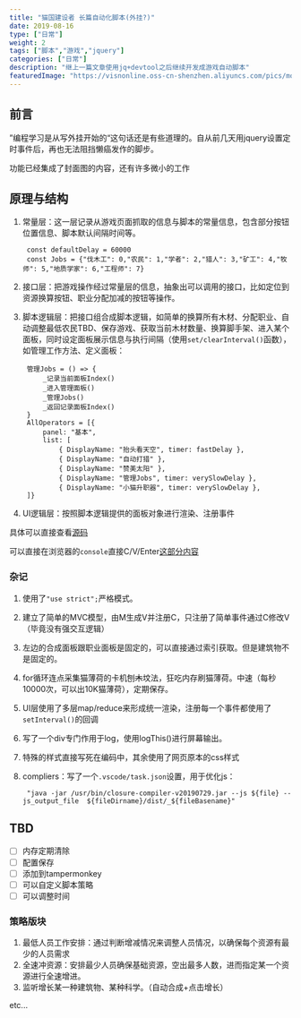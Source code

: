 ```yaml
---
title: "猫国建设者 长篇自动化脚本(外挂?)"
date: 2019-08-16
type: ["日常"]
weight: 2
tags: ["脚本","游戏","jquery"]
categories: ["日常"]
description: "继上一篇文章使用jq+devtool之后继续开发成游戏自动脚本"
featuredImage: "https://visnonline.oss-cn-shenzhen.aliyuncs.com/pics/moe/icon2.png"
---
```

<link rel="stylesheet" type="text/css" href="/css/tag.css"> 

## 前言

”编程学习是从写外挂开始的“这句话还是有些道理的。自从前几天用jquery设置定时事件后，再也无法阻挡懒癌发作的脚步。

功能已经集成了封面图的内容，还有许多微小的工作

## 原理与结构

1. 常量层：这一层记录从游戏页面抓取的信息与脚本的常量信息，包含部分按钮位置信息、脚本默认间隔时间等。

        const defaultDelay = 60000
        const Jobs = {"伐木工": 0,"农民": 1,"学者": 2,"猎人": 3,"矿工": 4,"牧师": 5,"地质学家": 6,"工程师": 7}

2. 接口层：把游戏操作经过常量层的信息，抽象出可以调用的接口，比如定位到资源换算按钮、职业分配加减的按钮等操作。
2. 脚本逻辑层：把接口组合成脚本逻辑，如简单的换算所有木材、分配职业、自动调整最低农民<tag>TBD</tag>、保存游戏、获取当前木材数量、换算脚手架、进入某个面板，同时设定面板展示信息与执行间隔（使用``set/clearInterval()``函数），如管理工作方法、定义面板：

        管理Jobs = () => {
            _记录当前面板Index()
            _进入管理面板()
            _管理Jobs()
            _返回记录面板Index()
        }
        AllOperators = [{
            panel: "基本",
            list: [
                { DisplayName: "抬头看天空", timer: fastDelay },
                { DisplayName: "自动打猎" },
                { DisplayName: "赞美太阳" },
                { DisplayName: "管理Jobs", timer: verySlowDelay },
                { DisplayName: "小猫升职器", timer: verySlowDelay },
        ]}

3. UI逻辑层：按照脚本逻辑提供的面板对象进行渲染、注册事件

具体可以直接查看[源码](https://github.com/visnz/Allend-practice/blob/master/js/moejq.js)

可以直接在浏览器的``console``直接C/V/Enter[这部分内容](https://github.com/visnz/Allend-practice/blob/master/js/dist/_moejq.js)

### 杂记

1. 使用了``"use strict";``严格模式。
2. 建立了简单的MVC模型，由M生成V并注册C，只注册了简单事件通过C修改V（毕竟没有强交互逻辑）
3. 左边的合成面板跟职业面板是固定的，可以直接通过索引获取。但是建筑物不是固定的。
4. for循环连点采集猫薄荷的<tag>卡机刨~~木~~坟法</tag>，狂吃内存刷猫薄荷。中速（每秒10000次，可以出10K猫薄荷），定期保存。
5. UI层使用了多层map/reduce来形成统一渲染，注册每一个事件都使用了``setInterval()``的回调
6. 写了一个div专门作用于log，使用logThis()进行屏幕输出。
7. 特殊的样式直接写死在编码中，其余使用了网页原本的css样式
8. compliers：写了一个``.vscode/task.json``设置，用于优化js：

        "java -jar /usr/bin/closure-compiler-v20190729.jar --js ${file} --js_output_file  ${fileDirname}/dist/_${fileBasename}"

## TBD

- [ ] 内存定期清除
- [ ] 配置保存
- [ ] 添加到tampermonkey
- [ ] 可以自定义脚本策略
- [ ] 可以调整时间

### 策略版块

1. 最低人员工作安排：通过判断增减情况来调整人员情况，以确保每个资源有最少的人员需求
2. 全速冲资源：安排最少人员确保基础资源，空出最多人数，进而指定某一个资源进行全速增进。
3. 监听增长某一种建筑物、某种科学。（自动合成+点击增长）

etc...